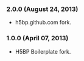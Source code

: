 ### 2.0.0 (August 24, 2013)

* h5bp.github.com fork.

### 1.0.0 (April 07, 2013)

* H5BP Boilerplate fork.
